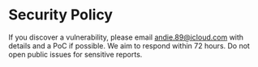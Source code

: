 # Security Policy

If you discover a vulnerability, please email andie.89@icloud.com with details and a PoC if possible. We aim to respond
within 72 hours.
Do not open public issues for sensitive reports.
